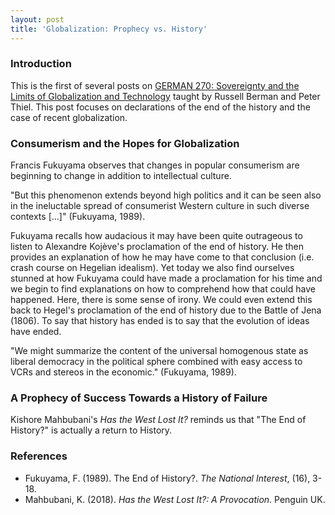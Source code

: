 ```yaml
---
layout: post
title: 'Globalization: Prophecy vs. History'
---
```

### Introduction
This is the first of several posts on [GERMAN 270: Sovereignty and the Limits of Globalization and Technology](https://www.documentcloud.org/documents/5677718-Thiel-German-270-Syllabus.html) taught by Russell Berman and Peter Thiel. This post focuses on declarations of the end of the history and the case of recent globalization.

### Consumerism and the Hopes for Globalization
Francis Fukuyama observes that changes in popular consumerism are beginning to change in addition to intellectual culture.

"But this phenomenon extends beyond high politics and it can be seen also in the ineluctable spread of consumerist Western culture in such diverse contexts [...]" (Fukuyama, 1989).

Fukuyama recalls how audacious it may have been quite outrageous to listen to Alexandre Kojève's proclamation of the end of history. He then provides an explanation of how he may have come to that conclusion (i.e. crash course on Hegelian idealism). Yet today we also find ourselves stunned at how Fukuyama could have made a proclamation for his time and we begin to find explanations on how to comprehend how that could have happened. Here, there is some sense of irony. We could even extend this back to Hegel's proclamation of the end of history due to the Battle of Jena (1806). To say that history has ended is to say that the evolution of ideas have ended.

"We might summarize the content of the universal homogenous state as liberal democracy in the political sphere combined with easy access to VCRs and stereos in the economic." (Fukuyama, 1989).

### A Prophecy of Success Towards a History of Failure
Kishore Mahbubani's *Has the West Lost It?* reminds us that "The End of History?" is actually a return to History.


### References
- Fukuyama, F. (1989). The End of History?. *The National Interest*, (16), 3-18.
- Mahbubani, K. (2018). *Has the West Lost It?: A Provocation*. Penguin UK.
